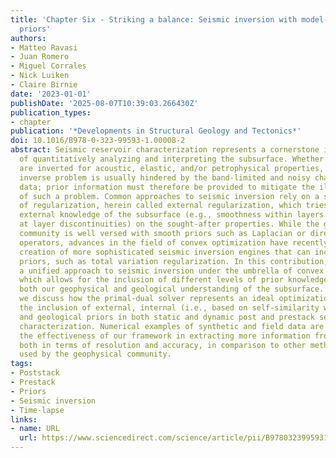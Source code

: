 ```yaml
---
title: 'Chapter Six - Striking a balance: Seismic inversion with model- and data-driven
  priors'
authors:
- Matteo Ravasi
- Juan Romero
- Miguel Corrales
- Nick Luiken
- Claire Birnie
date: '2023-01-01'
publishDate: '2025-08-07T10:39:03.266430Z'
publication_types:
- chapter
publication: '*Developments in Structural Geology and Tectonics*'
doi: 10.1016/B978-0-323-99593-1.00008-2
abstract: Seismic reservoir characterization represents a cornerstone in the process
  of quantitatively analyzing and interpreting the subsurface. Whether seismic data
  are inverted for acoustic, elastic, and/or petrophysical properties, the associated
  inverse problem is usually hindered by the band-limited and noisy character of seismic
  data; prior information must therefore be provided to mitigate the ill-posed nature
  of such a problem. Common approaches to seismic inversion rely on a specific form
  of regularization, herein called external regularization, which tries to impose
  external knowledge of the subsurface (e.g., smoothness within layers or blockiness
  at layer discontinuities) on the sought-after properties. While the geophysical
  community is well versed with smooth priors such as Laplacian or directional Laplacian
  operators, advances in the field of convex optimization have recently led to the
  creation of more sophisticated seismic inversion engines that can include nonsmooth
  priors, such as total variation regularization. In this contribution, we present
  a unified approach to seismic inversion under the umbrella of convex optimization,
  which allows for the inclusion of different levels of prior knowledge encapsulating
  both our geophysical and geological understanding of the subsurface. More specifically,
  we discuss how the primal-dual solver represents an ideal optimization engine for
  the inclusion of external, internal (i.e., based on self-similarity within the solution),
  and geological priors in both static and dynamic post and prestack seismic reservoir
  characterization. Numerical examples of synthetic and field data are used to validate
  the effectiveness of our framework in extracting more information from seismic datasets,
  both in terms of resolution and accuracy, in comparison to other methods routinely
  used by the geophysical community.
tags:
- Poststack
- Prestack
- Priors
- Seismic inversion
- Time-lapse
links:
- name: URL
  url: https://www.sciencedirect.com/science/article/pii/B9780323995931000082
---
```

